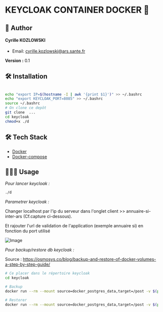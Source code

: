 
# KEYCLOAK CONTAINER DOCKER 👋



## 🙇 Author
#### Cyrille KOZLOWSKI
- Email: [cyrille.kozlowski@ars.sante.fr](mailto:cyrille.kozlowski@ars.sante.fr)

**Version :** 0.1


## 🛠️ Installation
```bash

echo "export IP=$(hostname -I | awk '{print $1}')" >> ~/.bashrc
echo "export KEYCLOAK_PORT=8085" >> ~/.bashrc
source ~/.bashrc
# On clone ce depôt
git clone  ...
cd keycloak
chmod+x ./d

```
        
## 🛠️ Tech Stack
- [Docker](https://www.docker.com//)
- [Docker-compose](https://docs.docker.com/compose/)
    

## 🧑🏻‍💻 Usage

*Pour lancer  keycloak :*

```bash
./d
```

*Parametrer keycloak :*

Changer localhost par l'ip du serveur dans l'onglet client >> annuaire-si-inter-ars (Cf.capture ci-dessous).

Et rajouter l'url de validation de l'application (exemple annuaire si) en fonction du port utilisé 

![Image](https://i.imgur.com/0Z0Z0Z0.png)
        

*Pour backup/restore db keycloak :*

Source : https://osmosys.co/blog/backup-and-restore-of-docker-volumes-a-step-by-step-guide/

```bash
# Ce placer dans le répertoire keycloak
cd keycloak

# Backup
docker run --rm --mount source=docker_postgres_data,target=/post -v $(pwd):/backup busybox tar -czvf /backup/backup.tar.gz /post

# Restorer
docker run --rm --mount source=docker_postgres_data,target=/post -v $(pwd):/backup busybox tar -xzvf /backup/backup.tar.gz -C /
```

